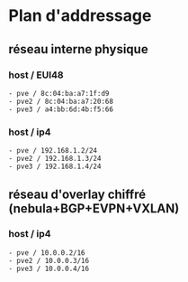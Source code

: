 # Plan d'addressage

## réseau interne physique

### host / EUI48
    - pve / 8c:04:ba:a7:1f:d9
    - pve2 / 8c:04:ba:a7:20:68
    - pve3 / a4:bb:6d:4b:f5:66

### host / ip4
    - pve / 192.168.1.2/24
    - pve2 / 192.168.1.3/24
    - pve3 / 192.168.1.4/24

## réseau d'overlay chiffré (nebula+BGP+EVPN+VXLAN)

### host / ip4
    - pve / 10.0.0.2/16
    - pve2 / 10.0.0.3/16
    - pve3 / 10.0.0.4/16